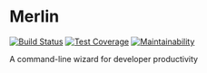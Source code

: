 # Merlin

[![Build Status](https://travis-ci.org/chriscasola/merlin.svg?branch=master)](https://travis-ci.org/chriscasola/merlin)
[![Test Coverage](https://api.codeclimate.com/v1/badges/39974da61dd19c47006e/test_coverage)](https://codeclimate.com/github/chriscasola/merlin/test_coverage)
[![Maintainability](https://api.codeclimate.com/v1/badges/39974da61dd19c47006e/maintainability)](https://codeclimate.com/github/chriscasola/merlin/maintainability)

A command-line wizard for developer productivity
